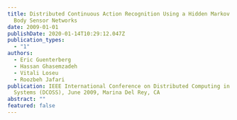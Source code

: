```yaml
---
title: Distributed Continuous Action Recognition Using a Hidden Markov Model in
  Body Sensor Networks
date: 2009-01-01
publishDate: 2020-01-14T10:29:12.047Z
publication_types:
  - "1"
authors:
  - Eric Guenterberg
  - Hassan Ghasemzadeh
  - Vitali Loseu
  - Roozbeh Jafari
publication: IEEE International Conference on Distributed Computing in Sensor
  Systems (DCOSS), June 2009, Marina Del Rey, CA
abstract: ""
featured: false
---
```

